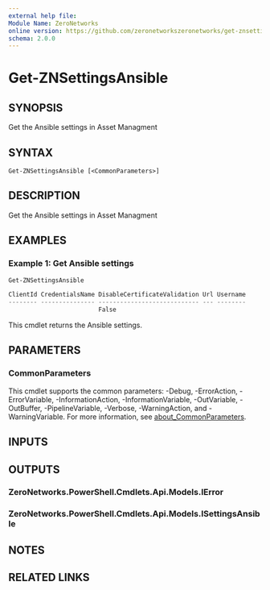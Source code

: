 ```yaml
---
external help file:
Module Name: ZeroNetworks
online version: https://github.com/zeronetworkszeronetworks/get-znsettingsansible
schema: 2.0.0
---
```


# Get-ZNSettingsAnsible

## SYNOPSIS
Get the Ansible settings in Asset Managment

## SYNTAX

```
Get-ZNSettingsAnsible [<CommonParameters>]
```

## DESCRIPTION
Get the Ansible settings in Asset Managment

## EXAMPLES

### Example 1: Get Ansible settings
```powershell
Get-ZNSettingsAnsible

ClientId CredentialsName DisableCertificateValidation Url Username
-------- --------------- ---------------------------- --- --------
                         False                            
```

This cmdlet returns the Ansible settings.

## PARAMETERS

### CommonParameters
This cmdlet supports the common parameters: -Debug, -ErrorAction, -ErrorVariable, -InformationAction, -InformationVariable, -OutVariable, -OutBuffer, -PipelineVariable, -Verbose, -WarningAction, and -WarningVariable. For more information, see [about_CommonParameters](http://go.microsoft.com/fwlink/?LinkID=113216).

## INPUTS

## OUTPUTS

### ZeroNetworks.PowerShell.Cmdlets.Api.Models.IError

### ZeroNetworks.PowerShell.Cmdlets.Api.Models.ISettingsAnsible

## NOTES

## RELATED LINKS

